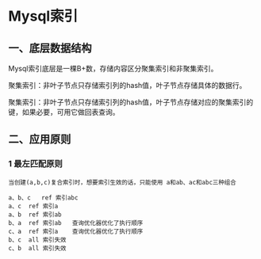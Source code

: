 # Mysql索引
## 一、底层数据结构

Mysql索引底层是一棵B+数，存储内容区分聚集索引和非聚集索引。 

聚集索引：非叶子节点只存储索引列的hash值，叶子节点存储具体的数据行。

聚集索引：非叶子节点只存储索引列的hash值，叶子节点存储对应的聚集索引的键，如果必要，可用它做回表查询。


## 二、应用原则

### 1 最左匹配原则
```
当创建(a,b,c)复合索引时，想要索引生效的话，只能使用 a和ab、ac和abc三种组合

a、b、c   ref 索引abc
a、c  ref 索引a
a、b  ref 索引ab
b、a  ref 索引ab   查询优化器优化了执行顺序
c、a  ref 索引a    查询优化器优化了执行顺序
b、c  all 索引失效
c、b  all 索引失效
```